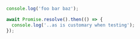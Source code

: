 <!-- evaldown console:true,async:true -->

```javascript
console.log('foo bar baz');

await Promise.resolve().then(() => {
  console.log('..as is customary when testing');
});
```

```output
```
